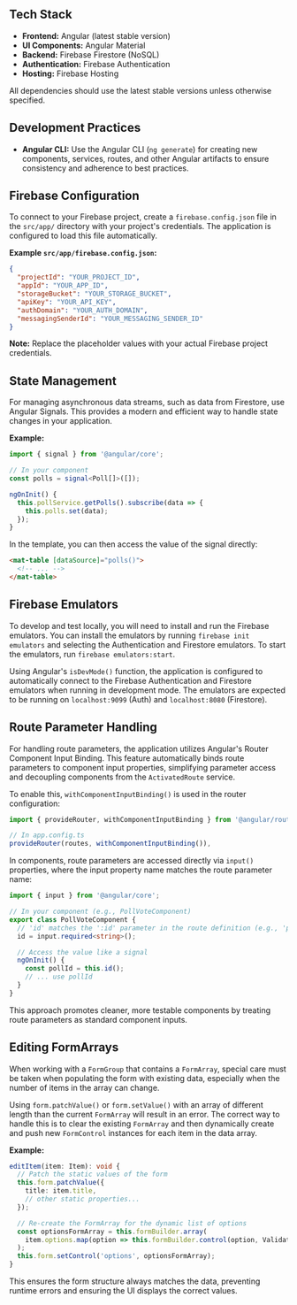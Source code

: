 ## Tech Stack

- **Frontend:** Angular (latest stable version)
- **UI Components:** Angular Material
- **Backend:** Firebase Firestore (NoSQL)
- **Authentication:** Firebase Authentication
- **Hosting:** Firebase Hosting

All dependencies should use the latest stable versions unless otherwise specified.

## Development Practices

- **Angular CLI:** Use the Angular CLI (`ng generate`) for creating new components, services, routes, and other Angular artifacts to ensure consistency and adherence to best practices.

## Firebase Configuration

To connect to your Firebase project, create a `firebase.config.json` file in the `src/app/` directory with your project's credentials. The application is configured to load this file automatically.

**Example `src/app/firebase.config.json`:**

```json
{
  "projectId": "YOUR_PROJECT_ID",
  "appId": "YOUR_APP_ID",
  "storageBucket": "YOUR_STORAGE_BUCKET",
  "apiKey": "YOUR_API_KEY",
  "authDomain": "YOUR_AUTH_DOMAIN",
  "messagingSenderId": "YOUR_MESSAGING_SENDER_ID"
}
```

**Note:** Replace the placeholder values with your actual Firebase project credentials.

## State Management

For managing asynchronous data streams, such as data from Firestore, use Angular Signals. This provides a modern and efficient way to handle state changes in your application.

**Example:**

```typescript
import { signal } from '@angular/core';

// In your component
const polls = signal<Poll[]>([]);

ngOnInit() {
  this.pollService.getPolls().subscribe(data => {
    this.polls.set(data);
  });
}
```

In the template, you can then access the value of the signal directly:

```html
<mat-table [dataSource]="polls()">
  <!-- ... -->
</mat-table>
```

## Firebase Emulators

To develop and test locally, you will need to install and run the Firebase emulators. You can install the emulators by running `firebase init emulators` and selecting the Authentication and Firestore emulators. To start the emulators, run `firebase emulators:start`.

Using Angular's `isDevMode()` function, the application is configured to automatically connect to the Firebase Authentication and Firestore emulators when running in development mode. The emulators are expected to be running on `localhost:9099` (Auth) and `localhost:8080` (Firestore).

## Route Parameter Handling

For handling route parameters, the application utilizes Angular's Router Component Input Binding. This feature automatically binds route parameters to component input properties, simplifying parameter access and decoupling components from the `ActivatedRoute` service.

To enable this, `withComponentInputBinding()` is used in the router configuration:

```typescript
import { provideRouter, withComponentInputBinding } from '@angular/router';

// In app.config.ts
provideRouter(routes, withComponentInputBinding()),
```

In components, route parameters are accessed directly via `input()` properties, where the input property name matches the route parameter name:

```typescript
import { input } from '@angular/core';

// In your component (e.g., PollVoteComponent)
export class PollVoteComponent {
  // 'id' matches the ':id' parameter in the route definition (e.g., 'poll/:id')
  id = input.required<string>();

  // Access the value like a signal
  ngOnInit() {
    const pollId = this.id();
    // ... use pollId
  }
}
```

This approach promotes cleaner, more testable components by treating route parameters as standard component inputs.

## Editing FormArrays

When working with a `FormGroup` that contains a `FormArray`, special care must be taken when populating the form with existing data, especially when the number of items in the array can change.

Using `form.patchValue()` or `form.setValue()` with an array of different length than the current `FormArray` will result in an error. The correct way to handle this is to clear the existing `FormArray` and then dynamically create and push new `FormControl` instances for each item in the data array.

**Example:**

```typescript
editItem(item: Item): void {
  // Patch the static values of the form
  this.form.patchValue({
    title: item.title,
    // other static properties...
  });

  // Re-create the FormArray for the dynamic list of options
  const optionsFormArray = this.formBuilder.array(
    item.options.map(option => this.formBuilder.control(option, Validators.required))
  );
  this.form.setControl('options', optionsFormArray);
}
```

This ensures the form structure always matches the data, preventing runtime errors and ensuring the UI displays the correct values.
